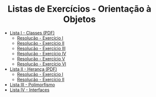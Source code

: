 <h1 align="center">Listas de Exercícios - Orientação à Objetos</h1>
<ul>
    <li>
        <a href="../listas/lista-01.pdf">Lista I - Classes (PDF)</a>
        <ul>
            <li><a href="../src/lista-01/exercicio-1">Resolução - Exercício I</a></li>
            <li><a href="../src/lista-01/exercicio-2">Resolução - Exercício II</a></li>
            <li><a href="../src/lista-01/exercicio-3">Resolução - Exercício III</a></li>
            <li><a href="../src/lista-01/exercicio-4">Resolução - Exercício IV</a></li>
            <li><a href="../src/lista-01/exercicio-5">Resolução - Exercício V</a></li>
            <li><a href="../src/lista-01/exercicio-6">Resolução - Exercício VI</a></li>
        </ul>
    </li>
    <li>
        <a href="../listas/lista-02.pdf">Lista II - Herança (PDF)</a>
        <ul>
            <li><a href="../src/lista-02/exercicio-1">Resolução - Exercício I</a></li>
            <li><a href="../src/lista-02/exercicio-2">Resolução - Exercício II</a></li>
        </ul>
    </li>
    <li><a href="../listas/lista-03.pdf">Lista III - Polimorfismo</a></li>
    <li><a href="../listas/lista-03.pdf">Lista IV - Interfaces</a></li>
</ul>
